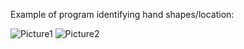Example of program identifying hand shapes/location:

![Picture1](https://github.com/emilymnelson/OpenCV_Project/assets/63617692/076a97be-f048-4e74-8961-f58db4b17c3f)
![Picture2](https://github.com/emilymnelson/OpenCV_Project/assets/63617692/22eb0c3f-7ce1-46da-b6f7-8435a0452baf)
